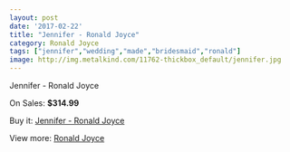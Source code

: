 ```yaml
---
layout: post
date: '2017-02-22'
title: "Jennifer - Ronald Joyce"
category: Ronald Joyce
tags: ["jennifer","wedding","made","bridesmaid","ronald"]
image: http://img.metalkind.com/11762-thickbox_default/jennifer.jpg
---
```

Jennifer - Ronald Joyce

On Sales: **$314.99**
<a href="https://www.metalkind.com/en/ronald-joyce/5385-jennifer.html"><amp-img layout="responsive" width="600" height="600" src="//img.metalkind.com/11762-thickbox_default/jennifer.jpg" alt="Jennifer - Ronald Joyce 0" /></a>
<a href="https://www.metalkind.com/en/ronald-joyce/5385-jennifer.html"><amp-img layout="responsive" width="600" height="600" src="//img.metalkind.com/11763-thickbox_default/jennifer.jpg" alt="Jennifer - Ronald Joyce 1" /></a>

Buy it: [Jennifer - Ronald Joyce](https://www.metalkind.com/en/ronald-joyce/5385-jennifer.html "Jennifer - Ronald Joyce")

View more: [Ronald Joyce](https://www.metalkind.com/en/110-ronald-joyce "Ronald Joyce")